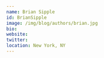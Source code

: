 ```yaml
---
name: Brian Sipple
id: BrianSipple
image: /img/blog/authors/brian.jpg
bio: 
website:
twitter:
location: New York, NY
---
```


